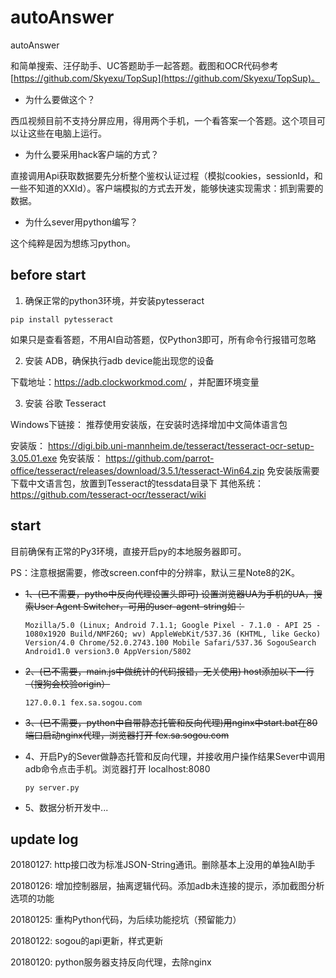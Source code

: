 # autoAnswer

autoAnswer

和简单搜索、汪仔助手、UC答题助手一起答题。截图和OCR代码参考[https://github.com/Skyexu/TopSup](https://github.com/Skyexu/TopSup)。

- 为什么要做这个？

西瓜视频目前不支持分屏应用，得用两个手机，一个看答案一个答题。这个项目可以让这些在电脑上运行。

- 为什么要采用hack客户端的方式？

直接调用Api获取数据要先分析整个鉴权认证过程（模拟cookies，sessionId，和一些不知道的XXId）。客户端模拟的方式去开发，能够快速实现需求：抓到需要的数据。

- 为什么sever用python编写？

这个纯粹是因为想练习python。


## before start

1. 确保正常的python3环境，并安装pytesseract

`pip install pytesseract`

如果只是查看答题，不用AI自动答题，仅Python3即可，所有命令行报错可忽略

2. 安装 ADB，确保执行adb device能出现您的设备

下载地址：https://adb.clockworkmod.com/ ，并配置环境变量

3. 安装 谷歌 Tesseract

Windows下链接： 推荐使用安装版，在安装时选择增加中文简体语言包

安装版： https://digi.bib.uni-mannheim.de/tesseract/tesseract-ocr-setup-3.05.01.exe
免安装版： https://github.com/parrot-office/tesseract/releases/download/3.5.1/tesseract-Win64.zip 免安装版需要下载中文语言包，放置到Tesseract的tessdata目录下
其他系统： https://github.com/tesseract-ocr/tesseract/wiki

## start

目前确保有正常的Py3环境，直接开启py的本地服务器即可。

PS：注意根据需要，修改screen.conf中的分辨率，默认三星Note8的2K。

+ ~~1、(已不需要，pytho中反向代理设置头即可) 设置浏览器UA为手机的UA，搜索User Agent Switcher，可用的user-agent-string如：~~
  
  `Mozilla/5.0 (Linux; Android 7.1.1; Google Pixel - 7.1.0 - API 25 - 1080x1920 Build/NMF26Q; wv) AppleWebKit/537.36 (KHTML, like Gecko) Version/4.0 Chrome/52.0.2743.100 Mobile Safari/537.36 SogouSearch Android1.0 version3.0 AppVersion/5802`

+ ~~2、(已不需要，main.js中做统计的代码报错，无关使用) host添加以下一行（搜狗会校验origin）~~

  `127.0.0.1 fex.sa.sogou.com`

+ ~~3、(已不需要，python中自带静态托管和反向代理)用nginx中start.bat在80端口启动nginx代理，浏览器打开 fex.sa.sogou.com~~

+ 4、开启Py的Sever做静态托管和反向代理，并接收用户操作结果Sever中调用adb命令点击手机。浏览器打开 localhost:8080

  `py server.py`

+ 5、数据分析开发中...

## update log

20180127: http接口改为标准JSON-String通讯。删除基本上没用的单独AI助手

20180126: 增加控制器层，抽离逻辑代码。添加adb未连接的提示，添加截图分析选项的功能

20180125: 重构Python代码，为后续功能挖坑（预留能力）

20180122: sogou的api更新，样式更新

20180120: python服务器支持反向代理，去除nginx

